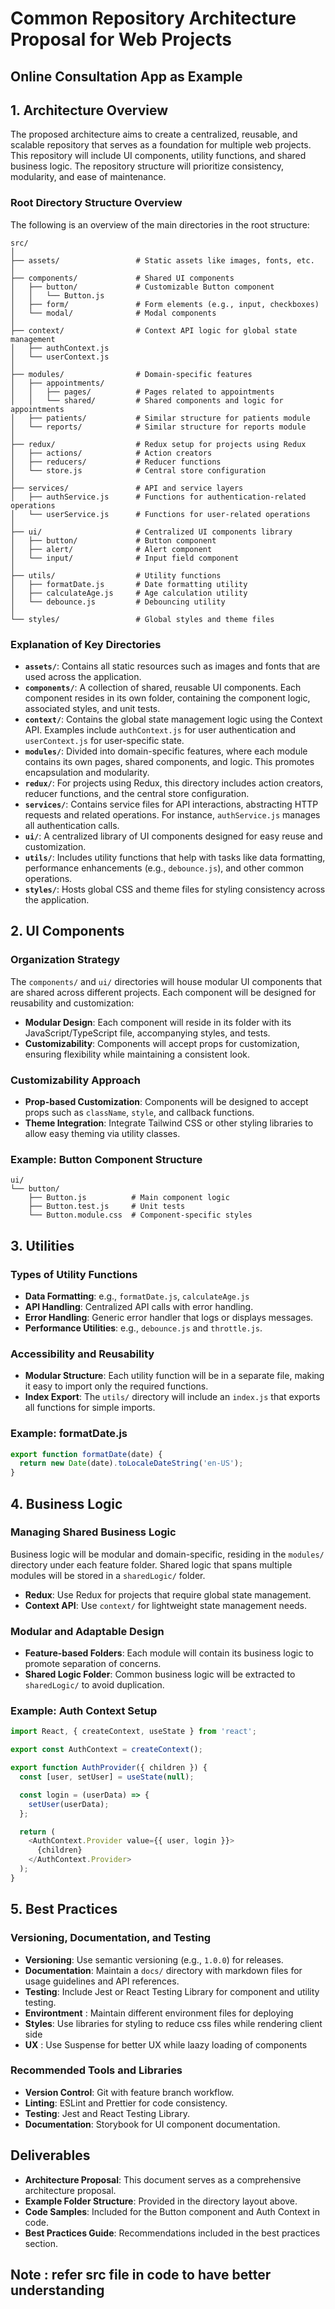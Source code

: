 # Common Repository Architecture Proposal for Web Projects
## Online Consultation App as Example

## 1. Architecture Overview
The proposed architecture aims to create a centralized, reusable, and scalable repository that serves as a foundation for multiple web projects. This repository will include UI components, utility functions, and shared business logic. The repository structure will prioritize consistency, modularity, and ease of maintenance.

### Root Directory Structure Overview
The following is an overview of the main directories in the root structure:

```
src/
│
├── assets/                 # Static assets like images, fonts, etc.
│
├── components/             # Shared UI components
│   ├── button/             # Customizable Button component
│   │   └── Button.js
│   ├── form/               # Form elements (e.g., input, checkboxes)
│   └── modal/              # Modal components
│
├── context/                # Context API logic for global state management
│   ├── authContext.js
│   └── userContext.js
│
├── modules/                # Domain-specific features
│   ├── appointments/
│   │   ├── pages/          # Pages related to appointments
│   │   └── shared/         # Shared components and logic for appointments
│   ├── patients/           # Similar structure for patients module
│   └── reports/            # Similar structure for reports module
│
├── redux/                  # Redux setup for projects using Redux
│   ├── actions/            # Action creators
│   ├── reducers/           # Reducer functions
│   └── store.js            # Central store configuration
│
├── services/               # API and service layers
│   ├── authService.js      # Functions for authentication-related operations
│   └── userService.js      # Functions for user-related operations
│
├── ui/                     # Centralized UI components library
│   ├── button/             # Button component
│   ├── alert/              # Alert component
│   └── input/              # Input field component
│
├── utils/                  # Utility functions
│   ├── formatDate.js       # Date formatting utility
│   ├── calculateAge.js     # Age calculation utility
│   └── debounce.js         # Debouncing utility
│
└── styles/                 # Global styles and theme files
```

### Explanation of Key Directories
- **`assets/`**: Contains all static resources such as images and fonts that are used across the application.
- **`components/`**: A collection of shared, reusable UI components. Each component resides in its own folder, containing the component logic, associated styles, and unit tests.
- **`context/`**: Contains the global state management logic using the Context API. Examples include `authContext.js` for user authentication and `userContext.js` for user-specific state.
- **`modules/`**: Divided into domain-specific features, where each module contains its own pages, shared components, and logic. This promotes encapsulation and modularity.
- **`redux/`**: For projects using Redux, this directory includes action creators, reducer functions, and the central store configuration.
- **`services/`**: Contains service files for API interactions, abstracting HTTP requests and related operations. For instance, `authService.js` manages all authentication calls.
- **`ui/`**: A centralized library of UI components designed for easy reuse and customization.
- **`utils/`**: Includes utility functions that help with tasks like data formatting, performance enhancements (e.g., `debounce.js`), and other common operations.
- **`styles/`**: Hosts global CSS and theme files for styling consistency across the application.

## 2. UI Components
### Organization Strategy
The `components/` and `ui/` directories will house modular UI components that are shared across different projects. Each component will be designed for reusability and customization:
- **Modular Design**: Each component will reside in its folder with its JavaScript/TypeScript file, accompanying styles, and tests.
- **Customizability**: Components will accept props for customization, ensuring flexibility while maintaining a consistent look.

### Customizability Approach
- **Prop-based Customization**: Components will be designed to accept props such as `className`, `style`, and callback functions.
- **Theme Integration**: Integrate Tailwind CSS or other styling libraries to allow easy theming via utility classes.

### Example: Button Component Structure
```
ui/
└── button/
    ├── Button.js          # Main component logic
    ├── Button.test.js     # Unit tests
    └── Button.module.css  # Component-specific styles
```

## 3. Utilities
### Types of Utility Functions
- **Data Formatting**: e.g., `formatDate.js`, `calculateAge.js`
- **API Handling**: Centralized API calls with error handling.
- **Error Handling**: Generic error handler that logs or displays messages.
- **Performance Utilities**: e.g., `debounce.js` and `throttle.js`.

### Accessibility and Reusability
- **Modular Structure**: Each utility function will be in a separate file, making it easy to import only the required functions.
- **Index Export**: The `utils/` directory will include an `index.js` that exports all functions for simple imports.

### Example: formatDate.js
```javascript
export function formatDate(date) {
  return new Date(date).toLocaleDateString('en-US');
}
```

## 4. Business Logic
### Managing Shared Business Logic
Business logic will be modular and domain-specific, residing in the `modules/` directory under each feature folder. Shared logic that spans multiple modules will be stored in a `sharedLogic/` folder.
- **Redux**: Use Redux for projects that require global state management.
- **Context API**: Use `context/` for lightweight state management needs.

### Modular and Adaptable Design
- **Feature-based Folders**: Each module will contain its business logic to promote separation of concerns.
- **Shared Logic Folder**: Common business logic will be extracted to `sharedLogic/` to avoid duplication.

### Example: Auth Context Setup
```javascript
import React, { createContext, useState } from 'react';

export const AuthContext = createContext();

export function AuthProvider({ children }) {
  const [user, setUser] = useState(null);

  const login = (userData) => {
    setUser(userData);
  };

  return (
    <AuthContext.Provider value={{ user, login }}>
      {children}
    </AuthContext.Provider>
  );
}
```

## 5. Best Practices
### Versioning, Documentation, and Testing
- **Versioning**: Use semantic versioning (e.g., `1.0.0`) for releases.
- **Documentation**: Maintain a `docs/` directory with markdown files for usage guidelines and API references.
- **Testing**: Include Jest or React Testing Library for component and utility testing.
- **Environtment** : Maintain different environment files for deploying
- **Styles**: Use libraries for styling to reduce css files while rendering client side
- **UX** : Use Suspense for better UX while laazy loading of components

### Recommended Tools and Libraries
- **Version Control**: Git with feature branch workflow.
- **Linting**: ESLint and Prettier for code consistency.
- **Testing**: Jest and React Testing Library.
- **Documentation**: Storybook for UI component documentation.

## Deliverables
- **Architecture Proposal**: This document serves as a comprehensive architecture proposal.
- **Example Folder Structure**: Provided in the directory layout above.
- **Code Samples**: Included for the Button component and Auth Context in code.
- **Best Practices Guide**: Recommendations included in the best practices section.

## Note : refer src file in code to have better understanding
